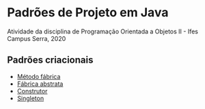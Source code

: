 # Padrões de Projeto em Java

Atividade da disciplina de Programação Orientada a Objetos II - Ifes Campus Serra, 2020

## <a name="sumario"></a> Padrões criacionais

+ [Método fábrica](src/padraodeprojeto/criacao/metodofabrica)
+ [Fábrica abstrata](src/padraodeprojeto/criacao/fabricaabstrata)
+ [Construtor](src/padraodeprojeto/criacao/construtor)
+ [Singleton](src/padraodeprojeto/criacao/singleton)